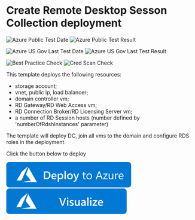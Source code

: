 # Create Remote Desktop Sesson Collection deployment

![Azure Public Test Date](https://azurequickstartsservice.blob.core.windows.net/badges/rds-deployment/PublicLastTestDate.svg)
![Azure Public Test Result](https://azurequickstartsservice.blob.core.windows.net/badges/rds-deployment/PublicDeployment.svg)

![Azure US Gov Last Test Date](https://azurequickstartsservice.blob.core.windows.net/badges/rds-deployment/FairfaxLastTestDate.svg)
![Azure US Gov Last Test Result](https://azurequickstartsservice.blob.core.windows.net/badges/rds-deployment/FairfaxDeployment.svg)

![Best Practice Check](https://azurequickstartsservice.blob.core.windows.net/badges/rds-deployment/BestPracticeResult.svg)
![Cred Scan Check](https://azurequickstartsservice.blob.core.windows.net/badges/rds-deployment/CredScanResult.svg)

This template deploys the following resources:

<ul><li>storage account;</li><li>vnet, public ip, load balancer;</li><li>domain controller vm;</li><li>RD Gateway/RD Web Access vm;</li><li>RD Connection Broker/RD Licensing Server vm;</li><li>a number of RD Session hosts (number defined by 'numberOfRdshInstances' parameter)</li></ul>

The template will deploy DC, join all vms to the domain and configure RDS roles
in the deployment.

Click the button below to deploy

[![Deploy To Azure](https://raw.githubusercontent.com/Azure/azure-quickstart-templates/master/1-CONTRIBUTION-GUIDE/images/deploytoazure.svg?sanitize=true)](https://portal.azure.com/#create/Microsoft.Template/uri/https%3A%2F%2Fraw.githubusercontent.com%2FAzure%2Fazure-quickstart-templates%2Fmaster%2Frds-deployment%2Fazuredeploy.json)
[![Visualize](https://raw.githubusercontent.com/Azure/azure-quickstart-templates/master/1-CONTRIBUTION-GUIDE/images/visualizebutton.svg?sanitize=true)](http://armviz.io/#/?load=https%3A%2F%2Fraw.githubusercontent.com%2FAzure%2Fazure-quickstart-templates%2Fmaster%2Frds-deployment%2Fazuredeploy.json)
